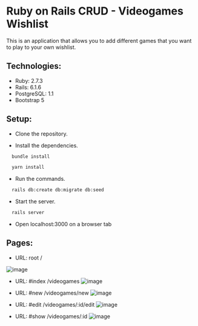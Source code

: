# Ruby on Rails CRUD - Videogames Wishlist

This is an application that allows you to add different games that you want to play to your own wishlist.

## Technologies:

* Ruby: 2.7.3
* Rails: 6.1.6
* PostgreSQL: 1.1
* Bootstrap 5

## Setup:

* Clone the repository. 

* Install the dependencies.
```bash
  bundle install
```
```bash
  yarn install
```
* Run the commands.
```bash
  rails db:create db:migrate db:seed
```
* Start the server.
```bash
  rails server
```
* Open localhost:3000 on a browser tab

## Pages: 

 * URL: root /
 
 ![image](https://user-images.githubusercontent.com/87345401/170895618-fbf52263-7f83-4020-a0df-25ba6a5f6b70.png)

 * URL: #index /videogames
 ![image](https://user-images.githubusercontent.com/87345401/170895641-f1da5706-5bcf-4ca2-b6c5-32507b426e89.png)

 * URL: #new /videogames/new
 ![image](https://user-images.githubusercontent.com/87345401/170895674-809360fa-a2be-4ec5-9321-ffdd249b3493.png)

 * URL: #edit /videogames/:id/edit
 ![image](https://user-images.githubusercontent.com/87345401/170895695-17424064-fff8-4281-a220-082bb2002643.png)

 * URL: #show /videogames/:id
 ![image](https://user-images.githubusercontent.com/87345401/170895717-77654432-33e2-4067-afc2-dd6bc7cb554e.png)


